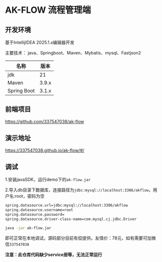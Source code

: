# AK-FLOW 流程管理端

## 开发环境
基于IntellijIDEA 2025.1.x编辑器开发

主要技术：
java、Springboot、Maven、Mybatis、mysql、Fastjson2

| 名称           | 版本    |
|--------------|-------|
| jdk          | 21    |
| Maven        | 3.9.x |
| Spring Boot  | 3.1.x |


## 前端项目

https://github.com/337547038/ak-flow


## 演示地址
https://337547038.github.io/ak-flow/#/

## 调试

1.安装javaSDK，运行demo下的`ak-flow.jar`

2.导入db目录下数据库，连接路径为`jdbc:mysql://localhost:3306/akflow`，用户名:root，密码为空

```bash
spring.datasource.url=jdbc:mysql://localhost:3306/akflow
spring.datasource.username=root
spring.datasource.password=
spring.datasource.driver-class-name=com.mysql.cj.jdbc.Driver
```

```bash
java -jar ak-flow.jar
```

即可正常在本地调试，源码部分目前有偿提供。友情价：78元，如有需要可加微信`337547038`

**注意：此仓库代码缺少service层等，无法正常运行**
